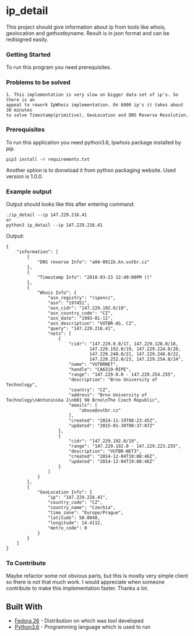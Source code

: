 # ip_detail

This project should give information about ip from tools like whois, geolocation
and gethostbyname. Result is in json format and can be redisigned easily.

### Getting Started
To run this program you need prerequisites.

### Problems to be solved
```
1. This implementation is very slow on bigger data set of ip's. So there is an
appeal to rework IpWhois implementation. On 6000 ip's it takes about 30 minutes
to solve Timestamp(primitive), GeoLocation and DNS Reverse Resolution.
```

### Prerequisites
To run this application you need python3.6, Ipwhois package installed by pip.
```
pip3 install -r requirements.txt
```
Another option is to donwload it from python packaging website. Used version is
1.0.0.

### Example output
Output should looks like this after entering command:
```
./ip_detail --ip 147.229.216.41
or
python3 ip_detail --ip 147.229.216.41
```

Output:
```
{
    "information": [
        {
            "DNS reverse Info": "a04-0911b.kn.vutbr.cz"
        },
        {
            "Timestamp Info": "2018-03-23 12:49:00PM ()"
        },
        {
            "Whois Info": {
                "asn_registry": "ripencc",
                "asn": "197451",
                "asn_cidr": "147.229.192.0/19",
                "asn_country_code": "CZ",
                "asn_date": "1993-01-11",
                "asn_description": "VUTBR-AS, CZ",
                "query": "147.229.216.41",
                "nets": [
                    {
                        "cidr": "147.229.0.0/17, 147.229.128.0/18,
                        		147.229.192.0/19, 147.229.224.0/20,
                        		147.229.240.0/21, 147.229.248.0/22,
                        		147.229.252.0/23, 147.229.254.0/24",
                        "name": "VUTBRNET",
                        "handle": "CA6319-RIPE",
                        "range": "147.229.0.0 - 147.229.254.255",
                        "description": "Brno University of Technology",
                        "country": "CZ",
                        "address": "Brno University of Technology\nAntoninska 1\n601 90 Brno\nThe Czech Republic",
                        "emails": [
                            "abuse@vutbr.cz"
                        ],
                        "created": "2014-11-19T08:23:45Z",
                        "updated": "2015-01-30T08:37:07Z"
                    },
                    {
                        "cidr": "147.229.192.0/19",
                        "range": "147.229.192.0 - 147.229.223.255",
                        "description": "VUTBR-NET3",
                        "created": "2014-12-04T19:08:46Z",
                        "updated": "2014-12-04T19:08:46Z"
                    }
                ]
            }
        },
        {
            "GeoLocation Info": {
                "ip": "147.229.216.41",
                "country_code": "CZ",
                "country_name": "Czechia",
                "time_zone": "Europe/Prague",
                "latitude": 50.0848,
                "longitude": 14.4112,
                "metro_code": 0
            }
        }
    ]
}
```
### To Contribute
Maybe refactor some not obvious parts, but this is mostly very simple client
so there is not that much work. I would appreciate when someone contribute to
make this implementation faster. Thanks a lot.

## Built With

* [Fedora 26](https://getfedora.org/) - Distribution on which was tool developed
* [Python3.6](https://www.python.org/) - Programming language which is used to run
